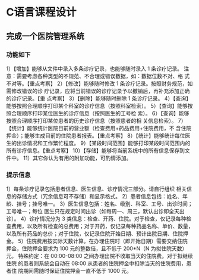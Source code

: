 # C语言课程设计
##  完成一个医院管理系统
### 功能如下
  1）【增加】能够从文件中录入多条诊疗记录，也能够随时录入 1 条诊疗记录。
  注意：需要考虑各种类型的不规范、不合理或错误数据，如：数据位数不对、格
  式不对等。【重点考察】
    2）【修改】能够随时修改 1 条诊疗记录。按照财务规范，如需修改错误的诊 疗记录，应将当前错误的诊疗记录予以撤销后，再补充添加正确的诊疗记录。【重
点考察】
    3）【删除】能够随时删除 1 条诊疗记录。
    4）【查询】能够按照合理顺序打印某个科室的诊疗信息（按照科室检索）。 
    5）【查询】能够按照合理顺序打印某位医生的诊疗信息（按照医生的工号检
索）。
    6）【查询】能够按照合理顺序打印某位患者的历史诊疗信息（按照患者的相
关信息检索）。
    7）【统计】能够统计医院目前的营业额（检查费用+药品费用+住院费用，不
含住院押金）；能够生成目前的住院患者报表。【重点考察】
    8）【统计】能够统计每位医生的出诊情况和工作繁忙程度。 
    9）【某段时间范围】能够打印某段时间范围内的所有诊疗信息。【重点考察】
    10）【存储】能够将当前系统中的所有信息保存到文件中。
    11）其它你认为有用的附加功能，可酌情添加。
    
 ### 提示信息
   1）每条诊疗记录包括患者信息、医生信息、诊疗情况三部分。请自行组织
相关信息的存储方式（冗余信息可不存储）和显示格式。
    2）患者信息包括：姓名、年龄、挂号；挂号唯一。
    3）医生信息包括：姓名、级别、科室、工号、出诊时间；工号唯一；每位
医生只在规定时间出诊（如每周一、周三，默认出诊即全天出诊）。 
    4）诊疗情况分为 3 类信息：检查、开药、住院。对于检查，仅记录每种检 查费用，以及所有检查的总费用；对于开药，仅记录每种药品名称、单价、数量，
以及所有药品的总价；对于住院，仅记录住院开始日期、预计出院日期、住院押
金。
    5）住院费用按实际天数计算。在办理住院时（即开始日期）需要交纳住院
押金，住院押金要求为 100 元的整数倍，且不低于 200*N（N 为拟住院天数）元。
特殊约定：在 00:00-08:00 之间办理出院不收取当天的住院费。对于拟继续住院
的患者则系统会自动在 08:00 从患者的住院押金中扣除当天的住院费用，患者住
院期间需随时保证住院押金一直不低于 1000 元。
